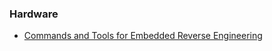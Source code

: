 ### Hardware

- [Commands and Tools for Embedded Reverse Engineering](https://www.pentestpartners.com/security-blog/commands-and-tools-for-embedded-reverse-engineering)
